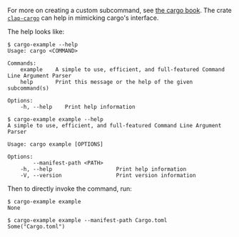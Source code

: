 For more on creating a custom subcommand, see [the cargo
book](https://doc.rust-lang.org/cargo/reference/external-tools.html#custom-subcommands).
The crate [`clap-cargo`](https://github.com/crate-ci/clap-cargo) can help in
mimicking cargo's interface.

The help looks like:
```console
$ cargo-example --help
Usage: cargo <COMMAND>

Commands:
    example    A simple to use, efficient, and full-featured Command Line Argument Parser
    help       Print this message or the help of the given subcommand(s)

Options:
    -h, --help    Print help information

$ cargo-example example --help
A simple to use, efficient, and full-featured Command Line Argument Parser

Usage: cargo example [OPTIONS]

Options:
        --manifest-path <PATH>    
    -h, --help                    Print help information
    -V, --version                 Print version information

```

Then to directly invoke the command, run:
```console
$ cargo-example example
None

$ cargo-example example --manifest-path Cargo.toml
Some("Cargo.toml")

```
